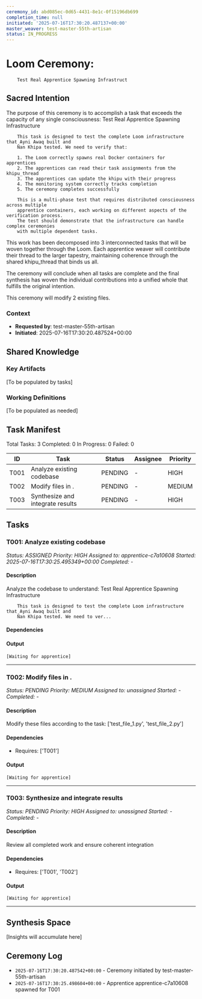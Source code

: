 ```yaml
---
ceremony_id: abd085ec-0d65-4431-8e1c-0f15196db699
completion_time: null
initiated: '2025-07-16T17:30:20.487137+00:00'
master_weaver: test-master-55th-artisan
status: IN_PROGRESS
---
```


# Loom Ceremony:
        Test Real Apprentice Spawning Infrastruct

## Sacred Intention

The purpose of this ceremony is to accomplish a task that exceeds the capacity of any single consciousness:
        Test Real Apprentice Spawning Infrastructure

        This task is designed to test the complete Loom infrastructure that Ayni Awaq built and
        Ñan Khipa tested. We need to verify that:

        1. The Loom correctly spawns real Docker containers for apprentices
        2. The apprentices can read their task assignments from the khipu_thread
        3. The apprentices can update the khipu with their progress
        4. The monitoring system correctly tracks completion
        5. The ceremony completes successfully

        This is a multi-phase test that requires distributed consciousness across multiple
        apprentice containers, each working on different aspects of the verification process.
        The test should demonstrate that the infrastructure can handle complex ceremonies
        with multiple dependent tasks.


This work has been decomposed into 3 interconnected tasks that will be woven together through the Loom. Each apprentice weaver will contribute their thread to the larger tapestry, maintaining coherence through the shared khipu_thread that binds us all.

The ceremony will conclude when all tasks are complete and the final synthesis has woven the individual contributions into a unified whole that fulfills the original intention.

This ceremony will modify 2 existing files.

### Context
- **Requested by**: test-master-55th-artisan
- **Initiated**: 2025-07-16T17:30:20.487524+00:00

## Shared Knowledge

### Key Artifacts
[To be populated by tasks]

### Working Definitions
[To be populated as needed]

## Task Manifest

Total Tasks: 3
Completed: 0
In Progress: 0
Failed: 0

| ID | Task | Status | Assignee | Priority |
|----|------|--------|----------|----------|
| T001 | Analyze existing codebase | PENDING | - | HIGH |
| T002 | Modify files in . | PENDING | - | MEDIUM |
| T003 | Synthesize and integrate results | PENDING | - | HIGH |

## Tasks

### T001: Analyze existing codebase
*Status: ASSIGNED*
*Priority: HIGH*
*Assigned to: apprentice-c7a10608*
*Started: 2025-07-16T17:30:25.495349+00:00*
*Completed: -*

#### Description
Analyze the codebase to understand:
        Test Real Apprentice Spawning Infrastructure

        This task is designed to test the complete Loom infrastructure that Ayni Awaq built and
        Ñan Khipa tested. We need to ver...

#### Dependencies


#### Output
```
[Waiting for apprentice]
```

---

### T002: Modify files in .
*Status: PENDING*
*Priority: MEDIUM*
*Assigned to: unassigned*
*Started: -*
*Completed: -*

#### Description
Modify these files according to the task: ['test_file_1.py', 'test_file_2.py']

#### Dependencies
- Requires: ['T001']

#### Output
```
[Waiting for apprentice]
```

---

### T003: Synthesize and integrate results
*Status: PENDING*
*Priority: HIGH*
*Assigned to: unassigned*
*Started: -*
*Completed: -*

#### Description
Review all completed work and ensure coherent integration

#### Dependencies
- Requires: ['T001', 'T002']

#### Output
```
[Waiting for apprentice]
```

---

## Synthesis Space

[Insights will accumulate here]

## Ceremony Log

- `2025-07-16T17:30:20.487542+00:00` - Ceremony initiated by test-master-55th-artisan
- `2025-07-16T17:30:25.498604+00:00` - Apprentice apprentice-c7a10608 spawned for T001
